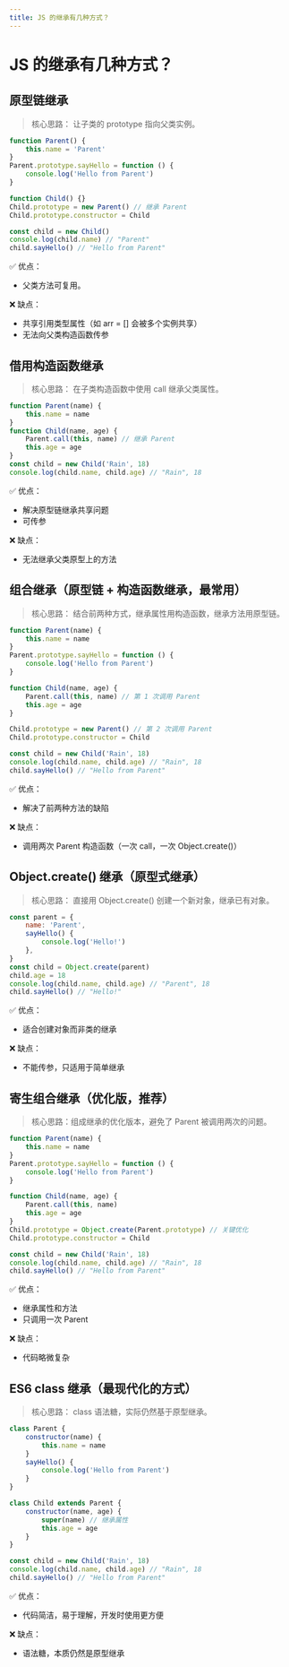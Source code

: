```yaml
---
title: JS 的继承有几种方式？
---
```


# JS 的继承有几种方式？

## 原型链继承
> 核心思路： 让子类的 prototype 指向父类实例。

```js
function Parent() {
    this.name = 'Parent'
}
Parent.prototype.sayHello = function () {
    console.log('Hello from Parent')
}

function Child() {}
Child.prototype = new Parent() // 继承 Parent
Child.prototype.constructor = Child

const child = new Child()
console.log(child.name) // "Parent"
child.sayHello() // "Hello from Parent"
```
✅ 优点： 
- 父类方法可复用。

❌ 缺点： 
- 共享引用类型属性（如 arr = [] 会被多个实例共享）
- 无法向父类构造函数传参

## 借用构造函数继承
> 核心思路： 在子类构造函数中使用 call 继承父类属性。

```js
function Parent(name) {
    this.name = name
}
function Child(name, age) {
    Parent.call(this, name) // 继承 Parent
    this.age = age
}
const child = new Child('Rain', 18)
console.log(child.name, child.age) // "Rain", 18
```
✅ 优点： 
- 解决原型链继承共享问题
- 可传参

❌ 缺点： 
- 无法继承父类原型上的方法

## 组合继承（原型链 + 构造函数继承，最常用）
> 核心思路： 结合前两种方式，继承属性用构造函数，继承方法用原型链。

```js
function Parent(name) {
    this.name = name
}
Parent.prototype.sayHello = function () {
    console.log('Hello from Parent')
}

function Child(name, age) {
    Parent.call(this, name) // 第 1 次调用 Parent
    this.age = age
}

Child.prototype = new Parent() // 第 2 次调用 Parent
Child.prototype.constructor = Child

const child = new Child('Rain', 18)
console.log(child.name, child.age) // "Rain", 18
child.sayHello() // "Hello from Parent"
```
✅ 优点： 
- 解决了前两种方法的缺陷

❌ 缺点： 
- 调用两次 Parent 构造函数（一次 call，一次 Object.create()）

## Object.create() 继承（原型式继承）
> 核心思路： 直接用 Object.create() 创建一个新对象，继承已有对象。

```js
const parent = {
    name: 'Parent',
    sayHello() {
        console.log('Hello!')
    },
}
const child = Object.create(parent)
child.age = 18
console.log(child.name, child.age) // "Parent", 18
child.sayHello() // "Hello!"
```
✅ 优点：
- 适合创建对象而非类的继承

❌ 缺点：
- 不能传参，只适用于简单继承

## 寄生组合继承（优化版，推荐）
> 核心思路：组成继承的优化版本，避免了 Parent 被调用两次的问题。

```js
function Parent(name) {
    this.name = name
}
Parent.prototype.sayHello = function () {
    console.log('Hello from Parent')
}

function Child(name, age) {
    Parent.call(this, name)
    this.age = age
}
Child.prototype = Object.create(Parent.prototype) // 关键优化
Child.prototype.constructor = Child

const child = new Child('Rain', 18)
console.log(child.name, child.age) // "Rain", 18
child.sayHello() // "Hello from Parent"
```
✅ 优点：
- 继承属性和方法
- 只调用一次 Parent

❌ 缺点：
- 代码略微复杂

## ES6 class 继承（最现代化的方式）
> 核心思路： class 语法糖，实际仍然基于原型继承。

```js
class Parent {
    constructor(name) {
        this.name = name
    }
    sayHello() {
        console.log('Hello from Parent')
    }
}

class Child extends Parent {
    constructor(name, age) {
        super(name) // 继承属性
        this.age = age
    }
}

const child = new Child('Rain', 18)
console.log(child.name, child.age) // "Rain", 18
child.sayHello() // "Hello from Parent"
```

✅ 优点：
- 代码简洁，易于理解，开发时使用更方便

❌ 缺点：
- 语法糖，本质仍然是原型继承